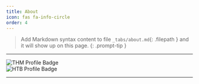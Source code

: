 ```yaml
---
title: About
icon: fas fa-info-circle
order: 4
---
```


> Add Markdown syntax content to file `_tabs/about.md`{: .filepath } and it will show up on this page.
{: .prompt-tip }


<hr>
<div style="height:auto; width: 200px;">
<img src="https://tryhackme-badges.s3.amazonaws.com/luckyStr1ke.png" alt="THM Profile Badge" style="max-width: 101%; max-height: 200%; display: block; margin: auto;"/>
</div>
<div style="height:auto; width: 200px;">
<img src="https://www.hackthebox.eu/badge/image/854155" alt="HTB Profile Badge"  style="max-width: 100%; max-height: 100%; display: block; margin:auto"/>
</div>

<hr>


